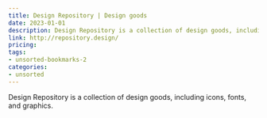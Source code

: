 ```yaml
---
title: Design Repository | Design goods
date: 2023-01-01
description: Design Repository is a collection of design goods, including icons, fonts, and graphics.
link: http://repository.design/
pricing: 
tags: 
- unsorted-bookmarks-2 
categories: 
- unsorted 
---
```


Design Repository is a collection of design goods, including icons, fonts, and graphics.